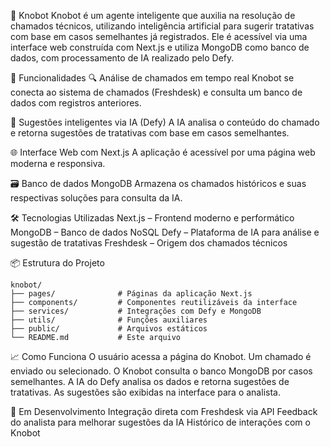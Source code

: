 🧠 Knobot
Knobot é um agente inteligente que auxilia na resolução de chamados técnicos, utilizando inteligência artificial para sugerir tratativas com base em casos semelhantes já registrados. Ele é acessível via uma interface web construída com Next.js e utiliza MongoDB como banco de dados, com processamento de IA realizado pelo Defy.

🚀 Funcionalidades
🔍 Análise de chamados em tempo real
Knobot se conecta ao sistema de chamados (Freshdesk) e consulta um banco de dados com registros anteriores.

🧠 Sugestões inteligentes via IA (Defy)
A IA analisa o conteúdo do chamado e retorna sugestões de tratativas com base em casos semelhantes.

🌐 Interface Web com Next.js
A aplicação é acessível por uma página web moderna e responsiva.

🗃️ Banco de dados MongoDB
Armazena os chamados históricos e suas respectivas soluções para consulta da IA.

🛠️ Tecnologias Utilizadas
Next.js – Frontend moderno e performático
MongoDB – Banco de dados NoSQL
Defy – Plataforma de IA para análise e sugestão de tratativas
Freshdesk – Origem dos chamados técnicos

📦 Estrutura do Projeto

```
knobot/
├── pages/              # Páginas da aplicação Next.js
├── components/         # Componentes reutilizáveis da interface
├── services/           # Integrações com Defy e MongoDB
├── utils/              # Funções auxiliares
├── public/             # Arquivos estáticos
└── README.md           # Este arquivo
```

📈 Como Funciona
O usuário acessa a página do Knobot.
Um chamado é enviado ou selecionado.
O Knobot consulta o banco MongoDB por casos semelhantes.
A IA do Defy analisa os dados e retorna sugestões de tratativas.
As sugestões são exibidas na interface para o analista.

🧪 Em Desenvolvimento
Integração direta com Freshdesk via API
Feedback do analista para melhorar sugestões da IA
Histórico de interações com o Knobot
